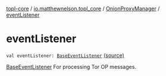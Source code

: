 [topl-core](../../index.md) / [io.matthewnelson.topl_core](../index.md) / [OnionProxyManager](index.md) / [eventListener](./event-listener.md)

# eventListener

`val eventListener: `[`BaseEventListener`](../../io.matthewnelson.topl_core.listener/-base-event-listener/index.md) [(source)](https://github.com/05nelsonm/TorOnionProxyLibrary-Android/blob/master/topl-core/src/main/java/io/matthewnelson/topl_core/OnionProxyManager.kt#L96)

[BaseEventListener](../../io.matthewnelson.topl_core.listener/-base-event-listener/index.md) For processing Tor OP messages.


